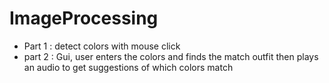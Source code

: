 # ImageProcessing

- Part 1 : detect colors with mouse click 
- part 2 : Gui, user enters the colors and finds the match outfit then plays an audio to get suggestions of which colors match 
